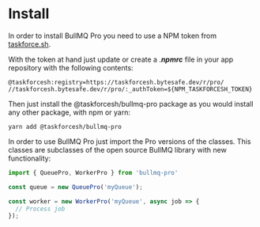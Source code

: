 # Install

In order to install BullMQ Pro you need to use a NPM token from [taskforce.sh](https://taskforce.sh).&#x20;

With the token at hand just update or create a ._**npmrc**_ file in your app repository with the following contents:

```
@taskforcesh:registry=https://taskforcesh.bytesafe.dev/r/pro/
//taskforcesh.bytesafe.dev/r/pro/:_authToken=${NPM_TASKFORCESH_TOKEN}
```

Then just install the @taskforcesh/bullmq-pro package as you would install any other package, with npm or yarn:

```
yarn add @taskforcesh/bullmq-pro
```

In order to use BullMQ Pro just import the Pro versions of the classes. This classes are subclasses of the open source BullMQ library with new functionality:

```typescript
import { QueuePro, WorkerPro } from 'bullmq-pro'

const queue = new QueuePro('myQueue');

const worker = new WorkerPro('myQueue', async job => {
  // Process job
});
```
